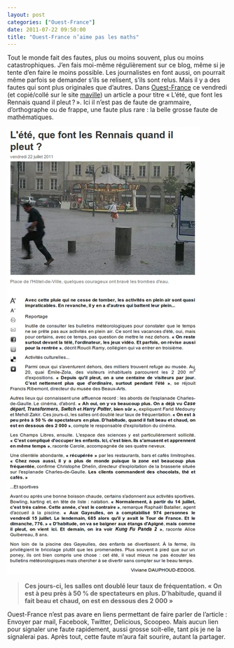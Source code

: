 ```yaml
---
layout: post
categories: ["Ouest-France"]
date: 2011-07-22 09:50:00
title: "Ouest-France n’aime pas les maths"
---
```


Tout le monde fait des fautes, plus ou moins souvent, plus ou moins
catastrophiques. J’en fais moi-même régulièrement sur ce blog, même si
je tente d’en faire le moins possible. Les journalistes en font aussi,
on pourrait même parfois se demander s’ils se relisent, s’ils sont
relus. Mais il y a des fautes qui sont plus originales que d’autres.
Dans [Ouest-France](http://www.ouest-france.fr/actu/actuLocale_-L-ete-que-font-les-Rennais-quand-il-pleut-_-1882249------35238-aud_actu.Htm)
ce vendredi (et copié/collé sur le site [maville](http://www.rennes.maville.com/actu/actudet_-L-ete-que-font-les-Rennais-quand-il-pleut-_loc-1882180_actu.Htm))
un article a pour titre « L’été, que font les Rennais quand il pleut ? ».
Ici il n’est pas de faute de grammaire, d’orthographe ou de frappe,
une faute plus rare : la belle grosse faute de mathématiques.

![pourcentage dans ouest-france](/assets/images/ouestfrance_pourcentage(20110722).webp)

> **Ces jours-ci, les salles ont doublé leur taux de fréquentation. « On**
> **est à peu près à 50 % de spectateurs en plus. D’habitude, quand il**
> **fait beau et chaud, on est en dessous des 2 000 »**

Ouest-France n’est pas avare en liens permettant de faire parler de
l’article : Envoyer par mail, Facebook, Twitter, Delicious, Scoopeo.
Mais aucun lien pour signaler une faute rapidement, aussi grosse
soit-elle, tant pis je ne la signalerai pas. Après tout, cette faute
m’aura fait sourire, autant la partager.
